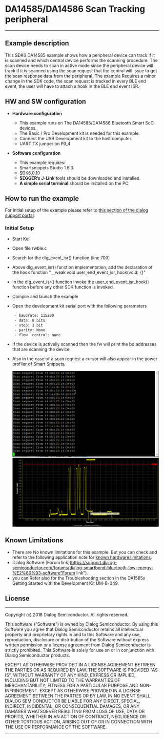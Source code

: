 # DA14585/DA14586 Scan Tracking peripheral

---


## Example description

This SDK6 DA14585 example shows how a peripheral device can track if it is scanned and which central device 
performs the scanning procedure.
The scan device needs to scan in active mode since the peripheral device will track if it is scanned using
the scan request that the central will issue to get the scan response data from the peripheral.
The example Requires a minor change in the SDK code, the scan request is tracked in every BLE end event,
the user will have to attach a hook in the BLE end event ISR.
	
## HW and SW configuration


* **Hardware configuration**

	- This example runs on The DA14585/DA14586 Bluetooth Smart SoC devices.
	- The Basic / Pro Development kit is needed for this example.
	- Connect the USB Development kit to the host computer.
	- UART TX jumper on P0_4

* **Software configuration**

	- This example requires:
    * Smartsnippets Studio 1.6.3.
    * SDK6.0.10
	- **SEGGER’s J-Link** tools should be downloaded and installed.
	- **A simple serial terminal** should be installed on the PC


## How to run the example

For initial setup of the example please refer to [this section of the dialog support portal](https://support.dialog-semiconductor.com/resource/da1458x-example-setup).

### Initial Setup

 - Start Keil
 - Open file rwble.c
 - Search for the dlg_event_isr() function (line 700)
 - Above dlg_event_isr() function implementation, add the declaration of the hook function "__weak void user_end_event_isr_hook(void) {}"
 - In the dlg_event_isr() function invoke the user_end_event_isr_hook() function before any other SDK function is invoked.
 - Compile and launch the example
 - Open the development kit serial port with the following parameters

		- baudrate: 115200
		- data: 8 bits
		- stop: 1 bit
		- parity: None
		- flow  control: none
 - If the device is activelly scanned then the fw will print the bd addresses that are scanning the device.
 - Also in the case of a scan request a cursor will also appear in the power profiler of Smart Snippets.

	![scan_requests_print](assets/scan_requests_print.png)
	![scan_request_cursor](assets/scan_request_cursor.png)


## Known Limitations


- There are No known limitations for this example. But you can check and refer to the following application note for
[known hardware limitations](https://support.dialog-semiconductor.com/system/files/resources/DA1458x-KnownLimitations_2018_02_06.pdf "known hardware limitations").
- Dialog Software [Forum link](https://support.dialog-semiconductor.com/forums/dialog-smartbond-bluetooth-low-energy-%E2%80%93-software"Forum link").
- you can Refer also for the Troubleshooting section in the DA1585x Getting Started with the Development Kit UM-B-049.


## License


**************************************************************************************

 Copyright (c) 2018 Dialog Semiconductor. All rights reserved.

 This software ("Software") is owned by Dialog Semiconductor. By using this Software
 you agree that Dialog Semiconductor retains all intellectual property and proprietary
 rights in and to this Software and any use, reproduction, disclosure or distribution
 of the Software without express written permission or a license agreement from Dialog
 Semiconductor is strictly prohibited. This Software is solely for use on or in
 conjunction with Dialog Semiconductor products.

 EXCEPT AS OTHERWISE PROVIDED IN A LICENSE AGREEMENT BETWEEN THE PARTIES OR AS
 REQUIRED BY LAW, THE SOFTWARE IS PROVIDED "AS IS", WITHOUT WARRANTY OF ANY KIND,
 EXPRESS OR IMPLIED, INCLUDING BUT NOT LIMITED TO THE WARRANTIES OF MERCHANTABILITY,
 FITNESS FOR A PARTICULAR PURPOSE AND NON-INFRINGEMENT. EXCEPT AS OTHERWISE PROVIDED
 IN A LICENSE AGREEMENT BETWEEN THE PARTIES OR BY LAW, IN NO EVENT SHALL DIALOG
 SEMICONDUCTOR BE LIABLE FOR ANY DIRECT, SPECIAL, INDIRECT, INCIDENTAL, OR
 CONSEQUENTIAL DAMAGES, OR ANY DAMAGES WHATSOEVER RESULTING FROM LOSS OF USE, DATA OR
 PROFITS, WHETHER IN AN ACTION OF CONTRACT, NEGLIGENCE OR OTHER TORTIOUS ACTION,
 ARISING OUT OF OR IN CONNECTION WITH THE USE OR PERFORMANCE OF THE SOFTWARE.

**************************************************************************************
